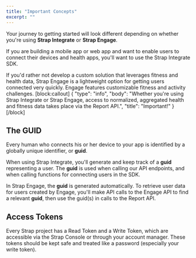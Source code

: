 ```yaml
---
title: "Important Concepts"
excerpt: ""
---
```

Your journey to getting started will look different depending on whether you're using **Strap Integrate** or **Strap Engage**.

If you are building a mobile app or web app and want to enable users to connect their devices and health apps, you'll want to use the Strap Integrate SDK.

If you'd rather not develop a custom solution that leverages fitness and health data, Strap Engage is a lightweight option for getting users connected very quickly. Engage features customizable fitness and activity challenges. 
[block:callout]
{
  "type": "info",
  "body": "Whether you're using Strap Integrate or Strap Engage, access to normalized, aggregated health and fitness data takes place via the Report API.",
  "title": "Important!"
}
[/block]

## The GUID ##

Every human who connects his or her device to your app is identified by a globally unique identifier, or **guid**. 

When using Strap Integrate, you'll generate and keep track of a **guid** representing a user. The **guid** is used when calling our API endpoints, and when calling functions for connecting users in the SDK. 

In Strap Engage, the **guid** is generated automatically. To retrieve user data for users created by Engage, you'll make API calls to the Engage API to find a relevant **guid**, then use the guid(s) in calls to the Report API.

## Access Tokens ##

Every Strap project has a Read Token and a Write Token, which are accessible via the Strap Console or through your account manager. These tokens should be kept safe and treated like a password (especially your write token).